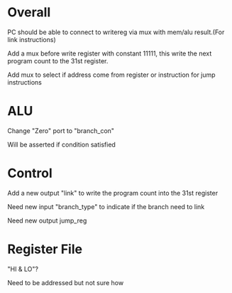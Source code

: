 Overall
=======

PC should be able to connect to writereg via mux with mem/alu result.(For link instructions)

Add a mux before write register with constant 11111, this write the next program count to the 31st register.

Add mux to select if address come from register or instruction for jump instructions

ALU
===

Change "Zero" port to "branch_con"

Will be asserted if condition satisfied

Control
=======

Add a new output "link" to write the program count into the 31st register

Need new input "branch_type" to indicate if the branch need to link

Need new output jump_reg

Register File
=============

"HI & LO"?

Need to be addressed but not sure how
